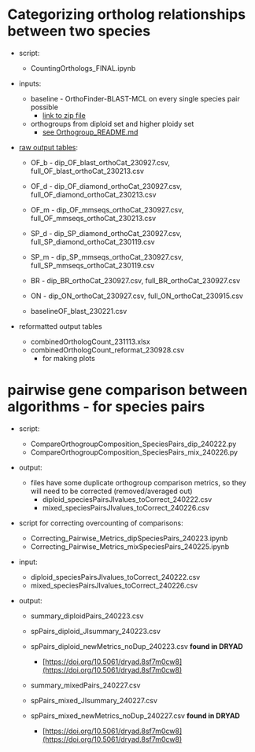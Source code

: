 # Categorizing ortholog relationships between two species

* script: 
	* CountingOrthologs_FINAL.ipynb
	
* inputs:
	* baseline - OrthoFinder-BLAST-MCL on every single species pair possible
	  * [link to zip file](baseline_files/baseline_pairwise.zip)
	* orthogroups from diploid set and higher ploidy set
	  * [see Orthogroup_README.md](https://github.com/itliao/OrthologyComparison/blob/main/Orthogroup/Orthogroup_README.md#output-files---to-use-for-inputs-for-downstream-analyses)
	
* [raw output tables](/Gene_Composition_Comparison_Species_Pairs/raw_output_tables/): 
	* OF_b - dip_OF_blast_orthoCat_230927.csv, full_OF_blast_orthoCat_230213.csv
	* OF_d - dip_OF_diamond_orthoCat_230927.csv, full_OF_diamond_orthoCat_230213.csv
	* OF_m - dip_OF_mmseqs_orthoCat_230927.csv, full_OF_mmseqs_orthoCat_230213.csv
	* SP_d - dip_SP_diamond_orthoCat_230927.csv, full_SP_diamond_orthoCat_230119.csv
	* SP_m - dip_SP_mmseqs_orthoCat_230927.csv, full_SP_mmseqs_orthoCat_230119.csv
	* BR - dip_BR_orthoCat_230927.csv, full_BR_orthoCat_230927.csv
	* ON - dip_ON_orthoCat_230927.csv, full_ON_orthoCat_230915.csv

	* baselineOF_blast_230221.csv
	
* reformatted output tables 
	* combinedOrthologCount_231113.xlsx
	* combinedOrthologCount_reformat_230928.csv
		* for making plots
	
# pairwise gene comparison between algorithms - for species pairs

* script: 	
	* CompareOrthogroupComposition_SpeciesPairs_dip_240222.py
	* CompareOrthogroupComposition_SpeciesPairs_mix_240226.py
	
* output:
	* files have some duplicate orthogroup comparison metrics, so they will need to be corrected (removed/averaged out) 
		* diploid_speciesPairsJIvalues_toCorrect_240222.csv
		* mixed_speciesPairsJIvalues_toCorrect_240226.csv
 
* script for correcting overcounting of comparisons:
	* Correcting_Pairwise_Metrics_dipSpeciesPairs_240223.ipynb 
	* Correcting_Pairwise_Metrics_mixSpeciesPairs_240225.ipynb
* input:
	* diploid_speciesPairsJIvalues_toCorrect_240222.csv
	* mixed_speciesPairsJIvalues_toCorrect_240226.csv
* output:
	* summary_diploidPairs_240223.csv 
	* spPairs_diploid_JIsummary_240223.csv
 	* spPairs_diploid_newMetrics_noDup_240223.csv **found in DRYAD**
		* [https://doi.org/10.5061/dryad.8sf7m0cw8](https://doi.org/10.5061/dryad.8sf7m0cw8)
	
  	* summary_mixedPairs_240227.csv 
	* spPairs_mixed_JIsummary_240227.csv
   	* spPairs_mixed_newMetrics_noDup_240227.csv **found in DRYAD**
		* [https://doi.org/10.5061/dryad.8sf7m0cw8](https://doi.org/10.5061/dryad.8sf7m0cw8)  
